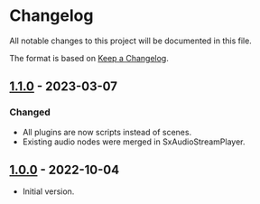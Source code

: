 # Changelog

All notable changes to this project will be documented in this file.

The format is based on [Keep a Changelog](https://keepachangelog.com/en/1.0.0/).

## [1.1.0] - 2023-03-07

### Changed

- All plugins are now scripts instead of scenes.
- Existing audio nodes were merged in SxAudioStreamPlayer.

## [1.0.0] - 2022-10-04

- Initial version.

[1.1.0]: https://github.com/Srynetix/sxgd/releases/tag/1.1.0
[1.0.0]: https://github.com/Srynetix/sxgd/commit/808c85b66379fd9da1454820063f432d6b364515